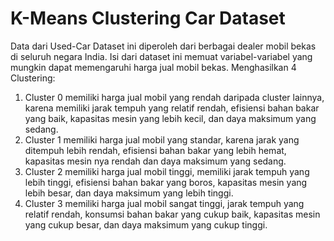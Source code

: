 # K-Means Clustering Car Dataset
Data dari Used-Car Dataset ini diperoleh dari berbagai dealer mobil bekas di seluruh negara India. Isi dari dataset ini memuat variabel-variabel yang mungkin dapat memengaruhi harga jual mobil bekas.
Menghasilkan 4 Clustering:
1. Cluster 0 memiliki harga jual mobil yang rendah daripada cluster lainnya, karena memiliki jarak tempuh yang relatif rendah, efisiensi bahan bakar yang baik, kapasitas mesin yang lebih kecil, dan daya maksimum yang sedang. 
2. Cluster 1 memiliki harga jual mobil yang standar, karena jarak yang ditempuh  lebih rendah, efisiensi bahan bakar yang lebih hemat, kapasitas mesin nya rendah dan daya maksimum yang sedang.
3.  Cluster 2 memiliki harga jual mobil tinggi, memiliki jarak tempuh yang lebih tinggi, efisiensi bahan bakar yang  boros, kapasitas mesin yang lebih besar, dan daya maksimum yang lebih tinggi.
4. Cluster 3 memiliki harga jual mobil sangat tinggi, jarak tempuh yang relatif rendah, konsumsi bahan bakar yang cukup baik, kapasitas mesin yang cukup besar, dan daya maksimum yang cukup tinggi.
